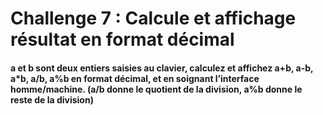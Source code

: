 # Challenge 7 : Calcule et affichage résultat en format décimal

#### a et b sont deux entiers saisies au clavier, calculez et affichez a+b, a-b, a*b, a/b, a%b en format décimal, et en soignant l’interface homme/machine. (a/b donne le quotient de la division, a%b donne le reste de la division)